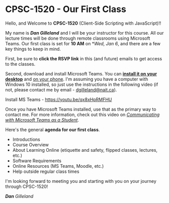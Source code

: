 # CPSC-1520 - Our First Class

Hello, and Welcome to **CPSC-1520** (Client-Side Scripting with JavaScript)!!

My name is ***Dan Gilleland*** and I will be your instructor for this course. All our lecture times will be done through remote classrooms using Microsoft Teams. Our first class is set for **10 AM** on **Wed, Jan 6*, and there are a few key things to keep in mind.

First, be sure to **click the RSVP link** in this (and future) emails to get access to the classes.

Second, download and install Microsoft Teams. You can [**install it on your desktop**](https://youtu.be/qx8xHpRMFHU) and [on your phone](https://youtu.be/gvCRIieb7NQ). I'm assuming you have a computer with Windows 10 installed, so just use the instructions in the following video (if not, please contact me by email - dgilleland@nait.ca).

Install MS Teams - https://youtu.be/qx8xHpRMFHU

Once you have Microsoft Teams installed, use that as the primary way to contact me. For more information, check out this video on [*Communicating with Microsoft Teams as a Student*](https://youtu.be/PasT3Q1ZR_I).

Here's the general **agenda for our first class**.

- Introductions
- Course Overview
- About Learning Online (etiquette and safety, flipped classes, lectures, etc.)
- Software Requirements
- Online Resources (MS Teams, Moodle, etc.)
- Help outside regular class times


I'm looking forward to meeting you and starting with you on your journey through CPSC-1520!

***Dan** Gilleland*

